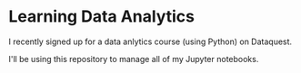 # Learning Data Analytics

I recently signed up for a data anlytics course (using Python) on Dataquest.

I'll be using this repository to manage all of my Jupyter notebooks.
